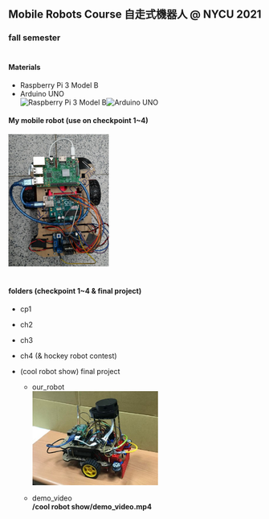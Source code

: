 ## Mobile Robots Course 自走式機器人 @ NYCU 2021
### fall semester<br><br>


#### Materials
+ Raspberry Pi 3 Model B
+ Arduino UNO <br>
<img src="https://media.digikey.com/Photos/Raspberry%20Pi/MFG_RASPBERRY-PI-3-MODEL-B.jpg" alt="Raspberry Pi 3 Model B" width="200"/><img src="https://www.taiwansensor.com.tw/wp-content/uploads/2018/04/a000066_iso_4.jpg" alt="Arduino UNO" width="200"/>

#### My mobile robot (use on checkpoint 1~4)
<img src="my_mobile_robot.png" alt="my_mobile_robot" width="200"/><br><br>



#### folders (checkpoint 1~4 & final project)
+ cp1

+ ch2

+ ch3

+ ch4 (& hockey robot contest)

+ (cool robot show) final project
  + our_robot <br>
    <img src="./cool robot show/our_robot.jpg" alt="our_robot" width="250"/>

  + demo_video <br>
    **/cool robot show/demo_video.mp4**
    
